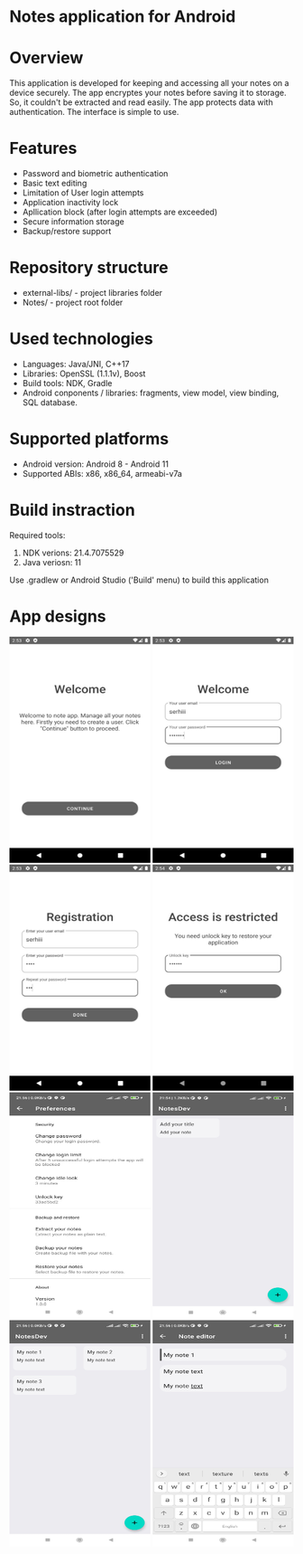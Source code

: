 # Notes application for Android

# Overview

This application is developed for keeping and accessing all your notes on a device securely. 
The app encryptes your notes before saving it to storage. So, it couldn't be extracted and read easily. The app protects data with authentication. 
The interface is simple to use.

# Features

- Password and biometric authentication
- Basic text editing
- Limitation of User login attempts
- Application inactivity lock
- Apllication block (after login attempts are exceeded)
- Secure information storage
- Backup/restore support

# Repository structure

- external-libs/ - project libraries folder
- Notes/ - project root folder

# Used technologies

- Languages: Java/JNI, C++17
- Libraries: OpenSSL (1.1.1v), Boost
- Build tools: NDK, Gradle
- Android conponents / libraries: fragments, view model, view binding, SQL database.

# Supported platforms

- Android version: Android 8 - Android 11
- Supported ABIs: x86, x86_64, armeabi-v7a

# Build instraction

Required tools:

1) NDK verions: 21.4.7075529
2) Java veriosn: 11

Use .gradlew or Android Studio ('Build' menu) to build this application

# App designs

<img src="images/Screenshot_1.jpg" height="400" width="250"> <img src="images/Screenshot_2.jpg" height="400" width="250">
<img src="images/Screenshot_7.jpg" height="400" width="250"> <img src="images/Screenshot_4.jpg" height="400" width="250"> 
<img src="images/Screenshot_5.jpg" height="400" width="250"> <img src="images/Screenshot_6.jpg" height="400" width="250">
<img src="images/Screenshot_3.jpg" height="400" width="250"> <img src="images/Screenshot_8.jpg" height="400" width="250">

